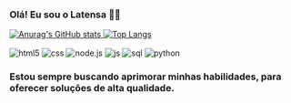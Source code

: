 ### Olá! Eu sou o Latensa 👨‍💻

[![Anurag's GitHub stats](https://github-readme-stats.vercel.app/api?username=Latensa&show_icons=true&theme=radical)
![Top Langs](https://github-readme-stats.vercel.app/api/top-langs/?username=Latensa&layout=donut)](https://github.com/anuraghazra/github-readme-stats)

<div>
  <img align="center" alt="html5" src="https://img.shields.io/badge/HTML5-239120?style=for-the-badge&logo=html5&logoColor=white" />
  <img align="center" alt="css" src="https://img.shields.io/badge/CSS-239120?style=for-the-badge&logo=css3&logoColor=white" />
  <img align="center" alt="node.js" src="https://img.shields.io/badge/Node.js-43853D?style=for-the-badge&logo=node.js&logoColor=white" />
  <img align="center" alt="js" src="https://img.shields.io/badge/JS-EAD200?style=for-the-badge&logo=javascript&logoColor=white" />
  <img align="center" alt="sql" src="https://img.shields.io/badge/MySQL-00000F?style=for-the-badge&logo=mysql&logoColor=white" />
  <img align="center" alt="python" src="https://img.shields.io/badge/Python-3776AB?style=for-the-badge&logo=python&logoColor=white" />
</div>

### Estou sempre buscando aprimorar minhas habilidades, para oferecer soluções de alta qualidade.

